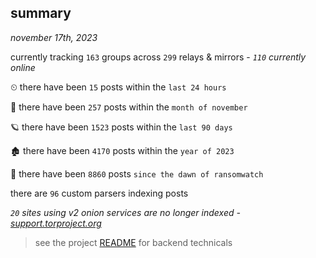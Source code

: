 
## summary
_november 17th, 2023_

currently tracking `163` groups across `299` relays & mirrors - _`110` currently online_

⏲ there have been `15` posts within the `last 24 hours`

🦈 there have been `257` posts within the `month of november`

🪐 there have been `1523` posts within the `last 90 days`

🏚 there have been `4170` posts within the `year of 2023`

🦕 there have been `8860` posts `since the dawn of ransomwatch`

there are `96` custom parsers indexing posts

_`20` sites using v2 onion services are no longer indexed - [support.torproject.org](https://support.torproject.org/onionservices/v2-deprecation/)_

> see the project [README](https://github.com/joshhighet/ransomwatch#ransomwatch--) for backend technicals
